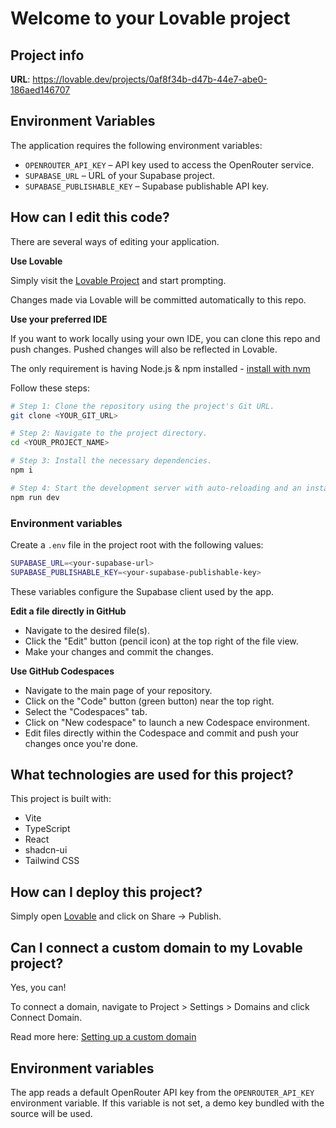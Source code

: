 # Welcome to your Lovable project

## Project info

**URL**: https://lovable.dev/projects/0af8f34b-d47b-44e7-abe0-186aed146707

## Environment Variables

The application requires the following environment variables:

- `OPENROUTER_API_KEY` – API key used to access the OpenRouter service.
- `SUPABASE_URL` – URL of your Supabase project.
- `SUPABASE_PUBLISHABLE_KEY` – Supabase publishable API key.

## How can I edit this code?

There are several ways of editing your application.

**Use Lovable**

Simply visit the [Lovable Project](https://lovable.dev/projects/0af8f34b-d47b-44e7-abe0-186aed146707) and start prompting.

Changes made via Lovable will be committed automatically to this repo.

**Use your preferred IDE**

If you want to work locally using your own IDE, you can clone this repo and push changes. Pushed changes will also be reflected in Lovable.

The only requirement is having Node.js & npm installed - [install with nvm](https://github.com/nvm-sh/nvm#installing-and-updating)

Follow these steps:

```sh
# Step 1: Clone the repository using the project's Git URL.
git clone <YOUR_GIT_URL>

# Step 2: Navigate to the project directory.
cd <YOUR_PROJECT_NAME>

# Step 3: Install the necessary dependencies.
npm i

# Step 4: Start the development server with auto-reloading and an instant preview.
npm run dev
```

### Environment variables

Create a `.env` file in the project root with the following values:

```sh
SUPABASE_URL=<your-supabase-url>
SUPABASE_PUBLISHABLE_KEY=<your-supabase-publishable-key>
```

These variables configure the Supabase client used by the app.

**Edit a file directly in GitHub**

- Navigate to the desired file(s).
- Click the "Edit" button (pencil icon) at the top right of the file view.
- Make your changes and commit the changes.

**Use GitHub Codespaces**

- Navigate to the main page of your repository.
- Click on the "Code" button (green button) near the top right.
- Select the "Codespaces" tab.
- Click on "New codespace" to launch a new Codespace environment.
- Edit files directly within the Codespace and commit and push your changes once you're done.

## What technologies are used for this project?

This project is built with:

- Vite
- TypeScript
- React
- shadcn-ui
- Tailwind CSS

## How can I deploy this project?

Simply open [Lovable](https://lovable.dev/projects/0af8f34b-d47b-44e7-abe0-186aed146707) and click on Share -> Publish.

## Can I connect a custom domain to my Lovable project?

Yes, you can!

To connect a domain, navigate to Project > Settings > Domains and click Connect Domain.

Read more here: [Setting up a custom domain](https://docs.lovable.dev/tips-tricks/custom-domain#step-by-step-guide)

## Environment variables

The app reads a default OpenRouter API key from the `OPENROUTER_API_KEY` environment variable. If this variable is not set, a demo key bundled with the source will be used.
